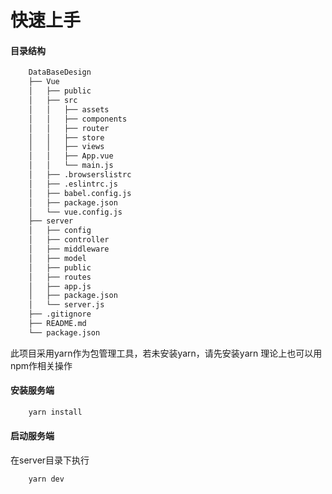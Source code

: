 # 快速上手

#### 目录结构

```Bash
    DataBaseDesign
    ├── Vue
    │   ├── public
    │   ├── src
    │   │   ├── assets
    │   │   ├── components
    │   │   ├── router
    │   │   ├── store
    │   │   ├── views
    │   │   ├── App.vue
    │   │   └── main.js
    │   ├── .browserslistrc
    │   ├── .eslintrc.js
    │   ├── babel.config.js
    │   ├── package.json
    │   └── vue.config.js
    ├── server
    │   ├── config
    │   ├── controller
    │   ├── middleware
    │   ├── model
    │   ├── public
    │   ├── routes
    │   ├── app.js
    │   ├── package.json
    │   └── server.js
    ├── .gitignore
    ├── README.md
    └── package.json
```

此项目采用yarn作为包管理工具，若未安装yarn，请先安装yarn
理论上也可以用npm作相关操作

#### 安装服务端

```Bash
    yarn install
```

#### 启动服务端

在server目录下执行

```Bash
    yarn dev
```